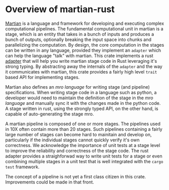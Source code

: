 

# Overview of martian-rust
[Martian](https://martian-lang.org/) is a language and framework for developing and executing complex computational pipelines. The fundamental computational unit in martian is a stage, which is an entity that takes in a bunch of inputs and produces a bunch of outputs, optionally breaking the input space into chunks and parallelizing the computation. By design, the core computation in the stages can be written in any language, provided they implement an `adapter` which can help the language "talk" with martian. This crate implements a rust [adapter](https://martian-lang.org/writing-stages/) that will help you write martian stage code in Rust leveraging it's strong typing. By abstracting away the internals of the `adapter` and the way it communicates with martian, this crate provides a fairly high level `trait` based API for implementing stages.

Martian also defines an *mro language* for writing stage (and pipeline) specifications. When writing stage code in a language such as python, a developer would need to maintain the definition of the stage in the *mro language* and manually sync it with the changes made in the python code. A stage written in rust, using the strongly typed API, on the other hand, is capable of auto-generating the stage mro.

A martian pipeline is composed of one or more stages. The pipelines used in 10X often contain more than 20 stages. Such pipelines containing a fairly large number of stages can become hard to mainitain and develop on, particularly if the individual stages cannot quickly verify it's own correctness. We acknowledge the importance of unit tests at a stage level to improve the reliability and correctness of the stage code. The rust adapter provides a straighforwad way to write unit tests for a stage or even combining multiple stages in a unit test that is well integrated with the `cargo test` framework.

The concept of a pipeline is not yet a first class citizen in this crate. Improvements could be made in that front.